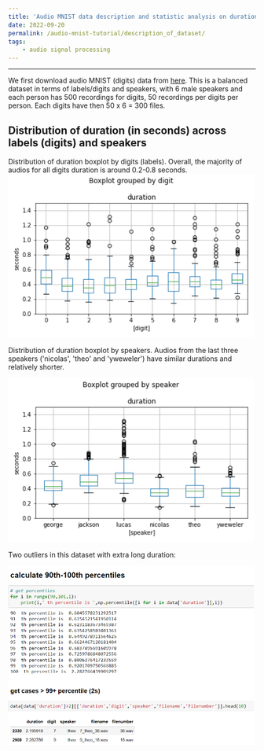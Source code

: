 ```yaml
---
title: 'Audio MNIST data description and statistic analysis on durations'
date: 2022-09-20
permalink: /audio-mnist-tutorial/description_of_dataset/
tags:
    - audio signal processing
---
```


---
<!--
Audio MNIST data description and statistic analysis on durations
---
-->
We first download audio MNIST (digits) data from [here](https://www.kaggle.com/datasets/alanchn31/free-spoken-digits).  This is a balanced dataset in terms of labels/digits and speakers, with 6 male speakers and each person has 500 recordings for digits, 50 recordings per digits per person. Each digits have then 50 x 6 = 300 files.


Distribution of duration (in seconds) across labels (digits) and speakers 
---


Distribution of duration boxplot by digits (labels). Overall, the majority of audios for all digits duration is around 0.2-0.8 seconds. 
<img src='/images/audio_mnist_posts/figures/duration_by_digit.png' width = '500'>


Distribution of duration boxplot by speakers. Audios from the last three speakers ('nicolas', 'theo' and 'yweweler') have similar durations and relatively shorter. 

<img src='/images/audio_mnist_posts/figures/duration_by_speaker.png' width = '500'>


Two outliers in this dataset with extra long duration:

<img src='/images/audio_mnist_posts/figures/get_outliers.PNG' width = '500'>